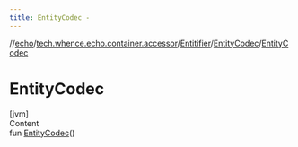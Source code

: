 ```yaml
---
title: EntityCodec -
---
```

//[echo](../../../index.md)/[tech.whence.echo.container.accessor](../../index.md)/[Entitifier](../index.md)/[EntityCodec](index.md)/[EntityCodec](-entity-codec.md)



# EntityCodec  
[jvm]  
Content  
fun [EntityCodec](-entity-codec.md)()  



